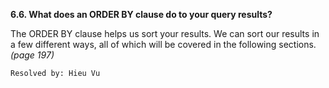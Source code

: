 **6.6. What does an ORDER BY clause do to your query results?**

The ORDER BY clause helps us sort your results. We can sort our results in a
few different ways, all of which will be covered in the following sections.
*(page 197)*

`Resolved by: Hieu Vu`
